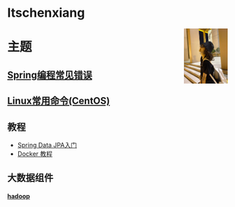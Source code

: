 # Itschenxiang
<img src="./imgs/dfca80e6dbdf0d9c591b0ebcb5d2f141.jpg" style="width:100px;float:right"/>

# 主题
## [Spring编程常见错误](./docs/springsummary/README.md)
## [Linux常用命令(CentOS)](./docs/linux/commands.md)

## 教程
* [Spring Data JPA入门](./docs/tutorial/springdatajpa.md)
* [Docker 教程](docker/tutorial.md)

## 大数据组件
#### [hadoop](./docs/hadoop/hdfsbasic.md)
